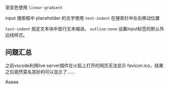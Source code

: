 渐变色使用 `linear-gradient`

input 搜索框中 placeholder 的文字使用 `text-indent` 在搜索栏中左右移动位置

`text-indent` 规定文本块中首行文本缩进。
`outline:none` 设置input标签的默认外边线样式。



## 问题汇总

之前vscode利用live server插件在火狐上打开的网页无法显示 favicon.ico，结果之后竟然莫名其妙的可以显示了……

Aaaaa